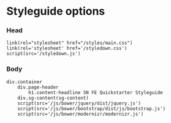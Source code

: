 # Styleguide options

### Head

    link(rel="stylesheet" href="/styles/main.css")
    link(rel='stylesheet' href='/styledown.css')
    script(src='/styledown.js')

### Body

    div.container
        div.page-header
            h1.content-headline SN FE Quickstarter Styleguide
        div.sg-content(sg-content)
        script(src='/js/bower/jquery/dist/jquery.js')
        script(src='/js/bower/bootstrap/dist/js/bootstrap.js')
        script(src='/js/bower/modernizr/modernizr.js')

